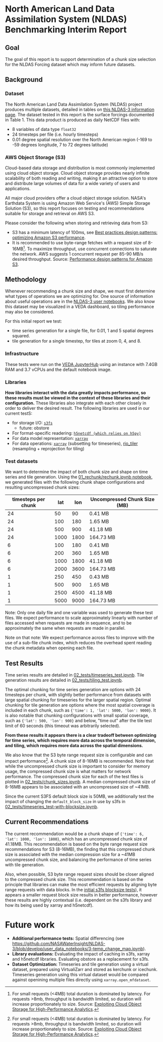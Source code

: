 # North American Land Data Assimilation System (NLDAS) Benchmarking Interim Report

## Goal

The goal of this report is to support determination of a chunk size selection for the NLDAS Forcing dataset which may inform future datasets.

## Background

### Dataset

The North American Land Data Assimilation System (NLDAS) project produces multiple datasets, detailed in tables on [this NLDAS-3 information page](https://ldas.gsfc.nasa.gov/nldas/v3). The dataset tested in this report is the surface forcings documented in Table 1. This data product is produced as daily NetCDF files with:

* 8 variables of data type `float32`
* 24 timesteps per file (i.e. hourly timesteps)
* 0.01 degree spatial resolution over the North American region (-169 to -59 degrees longitude, 7 to 72 degrees latitude)

### AWS Object Storage (S3)

Cloud-based data storage and distribution is most commonly implemented using cloud object storage. Cloud object storage provides nearly infinite scalability of both reading and writing, making it an attractive option to store and distribute large volumes of data for a wide variety of users and applications.

All major cloud providers offer a cloud object storage solution. NASA's Earthdata System is using Amazon Web Service's (AWS) Simple Storage Solution (S3), so this report focuses on testing and recommendations suitable for storage and retrieval on AWS S3.

Please consider the following when storing and retrieving data from S3:

* S3 has a minimum latency of 100ms, see [Best practices design patterns: optimizing Amazon S3 performance](https://docs.aws.amazon.com/AmazonS3/latest/userguide/optimizing-performance.html).
* It is recommended to use byte-range fetches with a request size of 8-16MB[^1]. To maximize throughput, use concurrent connections to saturate the network. AWS suggests 1 concurrent request per 85-90 MB/s desired throughput. Source: [Performance design patterns for Amazon S3](https://docs.aws.amazon.com/AmazonS3/latest/userguide/optimizing-performance-design-patterns.html#optimizing-performance-parallelization).


## Methodology

Whenever recommending a chunk size and shape, we must first determine what types of operations we are optimizing for. One source of information about useful operations are in the [NLDAS-3 user notebooks](https://github.com/NASAWaterInsight/NLDAS-3/tree/develop/user_data_notebooks). We also know this dataset may be visualized in a VEDA dashboard, so tiling performance may also be considered.

For this initial report we test:

* time series generation for a single file, for 0.01, 1 and 5 spatial degrees squared.
* tile generation for a single timestep, for tiles at zoom 0, 4, and 8.

### Infrastructure

These tests were run on the [VEDA JupyterHub](https://hub.openveda.cloud/) using an instance with 7.4GB RAM and 3.7 vCPUs and the default notebook image.

### Libraries

**How libraries interact with the data greatly impacts performance, so these results must be viewed in the context of these libraries and their configuration.** These libraries also integrate with each other closely in order to deliver the desired result. The following libraries are used in our current testS:

* for storage I/O: [`s3fs`](https://s3fs.readthedocs.io/en/latest/)
    * future: obstore
* For format-specific readering: [`h5netcdf (which relies on h5py)`](https://h5netcdf.org/index.html)
* For data model representation: [`xarray`](https://github.com/pydata/xarray)
* For data operations: [`xarray`](https://github.com/pydata/xarray) (subsetting for timeseries), [rio_tiler](https://github.com/cogeotiff/rio-tiler) (resampling + reprojection for tiling)


### Test datasets

We want to determine the impact of both chunk size and shape on time series and tile generation. Using the [01_rechunk/rechunk.ipynb notebook](./01_rechunk/rechunk.ipynb), we generated files with the following chunk shape configurations and resulting uncompressed chunk sizes:

| timesteps per chunk |  lat  |  lon  | Uncompressed Chunk Size (MB) |
|---------------------|-------|-------|-------------------------------|
|     24              |   50  |   90  | 0.41 MB                       |
|     24              |  100  |  180  | 1.65 MB                       |
|     24              |  500  |  900  | 41.18 MB                      |
|     24              | 1000  | 1800  | 164.73 MB                     |
|      6              |  100  |  180  | 0.41 MB                       |
|      6              |  200  |  360  | 1.65 MB                       |
|      6              | 1000  | 1800  | 41.18 MB                      |
|      6              | 2000  | 3600  | 164.73 MB                     |
|      1              |  250  |  450  | 0.43 MB                       |
|      1              |  500  |  900  | 1.65 MB                       |
|      1              | 2500  | 4500  | 41.18 MB                      |
|      1              | 5000  | 9000  | 164.73 MB                     |

Note: Only one daily file and one variable was used to generate these test files. We expect performance to scale approximately linearly with number of files accessed when requests are made in sequence, and to be approximately the same when requests are made in parallel.

Note on that note: We expect performance across files to improve with the use of a sub-file chunk index, which reduces the overhead spent reading the chunk metadata when opening each file.

## Test Results

Time series results are detailed in [02_tests/timeseries_test.ipynb](./02_tests/timeseries_test.ipynb). Tile generation results are detailed in [02_tests/tiling_test.ipynb](./02_tests/tiling_test.ipynb).

The optimal chunking for time series generation are options with 24 timesteps per chunk, with slightly better performance from datasets with large spatial chunking for timeseries for the larger spatial region. Optimal chunking for tile generation are options where the most spatial coverage is included in each chunk, such as `{'time': 1, 'lat': 5000, 'lon': 9000}`. It is also notable that chunking configurations with small spatial coverage, such as `{'lat': 500, 'lon': 900}` and below, "time out" after the tile test limit of 60 seconds (this timeout was arbitrarily selected).

**From these results it appears there is a clear tradeoff between optimizing for time series, which requires more data across the temporal dimension, and tiling, which requires more data across the spatial dimensions.**

We also know that the S3 byte range request size is configurable and can impact performance[^1]. A chunk size of 8-16MB is recommended. Note that while the uncompressed chunk size is important to consider for memory usage, the compressed chunk size is what matters for network performance. The compressed chunk size for each of the test files is plotted in [02_tests/chunk_sizes.ipynb](./02_tests/chunk_sizes.ipynb). A median compressed chunk size of 8-16MB appears to be associated with an uncompressed size of ~41MB.

Since the current S3FS default block size is 50MB, we additionally test the impact of changing the `default_block_size` in use by s3fs in [02_tests/timeseries_test-with-blocksize.ipynb](./02_tests/timeseries_test-with-blocksize.ipynb).

## Current Recommendations

The current recommendation would be a chunk shape of `{'time': 6, 'lat': 1000, 'lon': 1800}`, which has an uncompressed chunk size of 41.18MB. This recommendation is based on the byte range request size recommendations for S3 (8-16MB), the finding that this compressed chunk size is associated with the median compression size for a ~41MB uncompressed chunk size, and balancing the performance of time series with tile generation.

Also, when possible, S3 byte range request sizes should be closer aligned to the compressed chunk size. This recommendation is based on the principle that libraries can make the most efficient requests by aligning byte range requests with data blocks. In the [initial s3fs blocksize tests](./02_tests/timeseries_test-with-blocksize.ipynb)), it appears a smaller request block size results in better performance, however these results are highly contextual (i.e. dependent on the s3fs library and how its being used by xarray and h5netcdf).

# Future work

* **Additional performance tests:** Spatial differencing (see https://github.com/NASAWaterInsight/NLDAS-3/blob/develop/user_data_notebooks/3-temp_change_map.ipynb).
* **Library evaluations:** Evaluating the impact of caching in s3fs, xarray and h5netcdf libraries. Evaluating obstore as a replacement for s3fs.
* **Dataset Optimization:** Timeseries and tile generation using a virtual dataset, prepared using VirtualiZarr and stored as kerchunk or icechunk. Timeseries generation using this virtual dataset would be compared against openining multiple files directly using `xarray.open_mfdataset`.


[^1]: For small requests (<4MB) total duration is dominated by latency. For requests >8mb, throughput is bandwidth limited, so duration will increase proportionately to size. Source: [Exploiting Cloud Object Storage for High-Performance Analytics](https://www.vldb.org/pvldb/vol16/p2769-durner.pdf).
